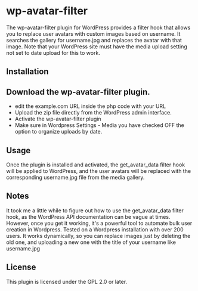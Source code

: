 # wp-avatar-filter

The wp-avatar-filter plugin for WordPress provides a filter hook that allows you to replace user avatars with custom images based on username. It searches the gallery for username.jpg and replaces the avatar with that image. Note that your WordPress site must have the media upload setting not set to date upload for this to work.

## Installation

## Download the wp-avatar-filter plugin.
- edit the example.com URL inside the php code with your URL
- Upload the zip file directly from the WordPress admin interface.
- Activate the wp-avatar-filter plugin
- Make sure in Wordpress Settings - Media you have checked OFF the option to organize uploads by date.

## Usage

Once the plugin is installed and activated, the get_avatar_data filter hook will be applied to WordPress, and the user avatars will be replaced with the corresponding username.jpg file from the media gallery.

## Notes

It took me a little while to figure out how to use the get_avatar_data filter hook, as the WordPress API documentation can be vague at times. However, once you get it working, it's a powerful tool to automate bulk user creation in Wordpress. Tested on a Wordpress installation with over 200 users. It works dynamically, so you can replace images just by deleting the old one, and uploading a new one with the title of your username like username.jpg

## License

This plugin is licensed under the GPL 2.0 or later.
